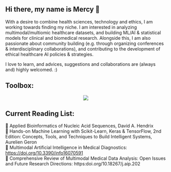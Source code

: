 ## Hi there, my name is Mercy 👋

With a desire to combine health sciences, technology and ethics, I am working towards finding my niche. I am interested in analyzing multimodal/multiomic healthcare datasets, and building ML/AI & statistical models for clinical and biomedical research. Alongside this, I am also passionate about community building (e.g. through organizing conferences & interdisciplinary collaborations), and contributing to the development of ethical healthcare AI policies & strategies.

I love to learn, and advices, suggestions and collaborations are (always and) highly welcomed. :)

Toolbox:
----------------------------------------------------------------------------------------------------------------
<p align="center">
  <a href="https://skillicons.dev">
    <img src="https://skillicons.dev/icons?i=anaconda,bash,git,py,r,pytorch,sklearn,tensorflow,ubuntu,unity" />
  </a>
</p>

Current Reading List:
----------------------------------------------------------------------------------------------------------------
📖 Applied Bioinformatics of Nucleic Acid Sequences, David A. Hendrix <br>
📖 Hands-on Machine Learning with Scikit-Learn, Keras & TensorFlow, 2nd Edition: Concepts, Tools, and Techniques to Build Intelligent Systems, Aurelien Geron <br>
📖 Multimodal Artificial Intelligence in Medical Diagnostics: https://doi.org/10.3390/info16070591 <br>
📖 Comprehensive Review of Multimodal Medical Data Analysis: Open Issues and Future Research Directions: https:doi.org/10.18267/j.aip.202
<br>
<!--
**OMEAkin/OMEAkin** is a ✨ _special_ ✨ repository because its `README.md` (this file) appears on your GitHub profile.

Here are some ideas to get you started:

- 🔭 I’m currently working on ...
- 🌱 I’m currently learning ...
- 👯 I’m looking to collaborate on ...
- 🤔 I’m looking for help with ...
- 💬 Ask me about ...
- 📫 How to reach me: ...
- 😄 Pronouns: ...
- ⚡ Fun fact: ...
-->
